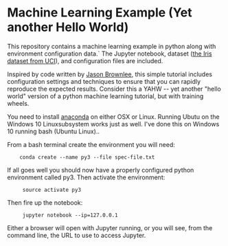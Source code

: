 # Machine Learning Example (Yet another Hello World)

This repository contains a machine learning example in python along with environment configuration data.` The Jupyter notebook, dataset (<a href="https://archive.ics.uci.edu/ml/datasets/Iris/" target="_blank">the Iris dataset from UCI</a>), and configuration files are included.

Inspired by code written by <a href="https://github.com/srmward/ml-python-iris-tutorial" target="_blank">Jason Brownlee</a>, this simple tutorial includes configuration settings and techniques to ensure that you can rapidly reproduce the expected results.  Consider this a YAHW -- yet another "hello world" version of a python machine learning tutorial, but with training wheels.

You need to install <a href="https://www.anaconda.com/download/" target="_blank">anaconda</a> on either OSX or Linux.  Running Ubutu on the Windows 10 Linuxsubsystem works just as well. I've done this on Windows 10 running bash (Ubuntu Linux)..

From a bash terminal create the environment you will need:

```
    conda create --name py3 --file spec-file.txt 
```


If all goes well you should now have a properly configured python environment called py3.  Then activate the environment:
    
```
     source activate py3
```


Then fire up the notebook:


```
     jupyter notebook --ip=127.0.0.1
```


Either a browser will open with Jupyter running, or you will see, from the command line, the URL to use to access Jupyter.  
